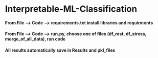 # Interpretable-ML-Classification
#### From File --> Code --> requirements.txt install libraries and requirments
#### From File --> Code --> run.py, choose one of files (df_rest, df_stress, merge_of_all_data), run code
#### All results automatically save in Results and pkl_files
